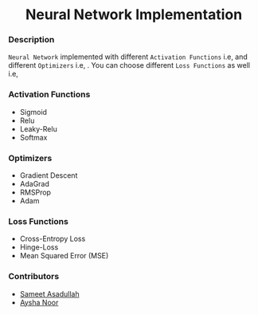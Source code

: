 <h1 align="center">Neural Network Implementation</h1>

### Description
`Neural Network` implemented with different `Activation Functions` i.e,  and different `Optimizers` i.e, . You can choose different `Loss Functions` as well i.e, 

### Activation Functions
- Sigmoid
- Relu
- Leaky-Relu
- Softmax

### Optimizers
- Gradient Descent
- AdaGrad
- RMSProp
- Adam

### Loss Functions
- Cross-Entropy Loss
- Hinge-Loss
- Mean Squared Error (MSE)

### Contributors
- [Sameet Asadullah](https://github.com/SameetAsadullah)
- [Aysha Noor](https://github.com/ayshanoorr)
